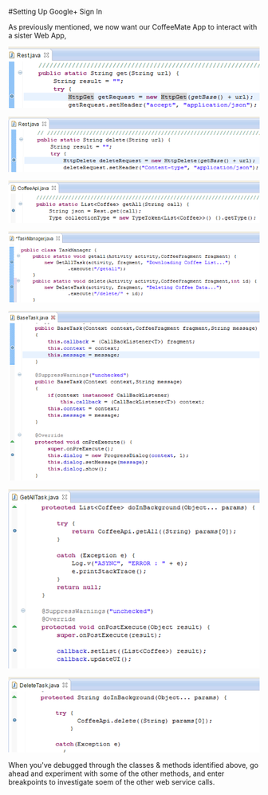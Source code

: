 #Setting Up Google+ Sign In 


As previously mentioned, we now want our CoffeeMate App to interact with a sister Web App,  

![](../img/bp01.png)

![](../img/bp02.png)

![](../img/bp03.png)

![](../img/bp04.png)

![](../img/bp05.png)

![](../img/bp06.png)

![](../img/bp07.png)

When you've debugged through the classes & methods identified above, go ahead and experiment with some of the other methods, and enter breakpoints to investigate soem of the other web service calls.